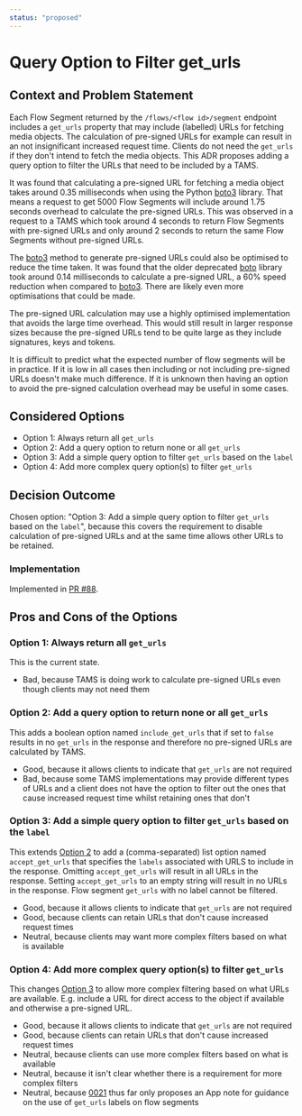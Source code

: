 ```yaml
---
status: "proposed"
---
```

# Query Option to Filter get_urls

## Context and Problem Statement

Each Flow Segment returned by the `/flows/<flow id>/segment` endpoint includes a `get_urls` property that may include (labelled) URLs for fetching media objects.
The calculation of pre-signed URLs for example can result in an not insignificant increased request time.
Clients do not need the `get_urls` if they don't intend to fetch the media objects.
This ADR proposes adding a query option to filter the URLs that need to be included by a TAMS.

It was found that calculating a pre-signed URL for fetching a media object takes around 0.35 milliseconds when using the Python [boto3](https://github.com/boto/boto3) library.
That means a request to get 5000 Flow Segments will include around 1.75 seconds overhead to calculate the pre-signed URLs.
This was observed in a request to a TAMS which took around 4 seconds to return Flow Segments with pre-signed URLs and only around 2 seconds to return the same Flow Segments without pre-signed URLs.

The [boto3](https://github.com/boto/boto3) method to generate pre-signed URLs could also be optimised to reduce the time taken.
It was found that the older deprecated [boto](https://github.com/boto/boto) library took around 0.14 milliseconds to calculate a pre-signed URL, a 60% speed reduction when compared to [boto3](https://github.com/boto/boto3).
There are likely even more optimisations that could be made.

The pre-signed URL calculation may use a highly optimised implementation that avoids the large time overhead.
This would still result in larger response sizes because the pre-signed URLs tend to be quite large as they include signatures, keys and tokens.

It is difficult to predict what the expected number of flow segments will be in practice.
If it is low in all cases then including or not including pre-signed URLs doesn't make much difference.
If it is unknown then having an option to avoid the pre-signed calculation overhead may be useful in some cases.

## Considered Options

* Option 1: Always return all `get_urls`
* Option 2: Add a query option to return none or all `get_urls`
* Option 3: Add a simple query option to filter `get_urls` based on the `label`
* Option 4: Add more complex query option(s) to filter `get_urls`

## Decision Outcome

Chosen option: "Option 3: Add a simple query option to filter `get_urls` based on the `label`", because this covers the requirement to disable calculation of pre-signed URLs and at the same time allows other URLs to be retained.

### Implementation

Implemented in [PR #88](https://github.com/bbc/tams/pull/88).

## Pros and Cons of the Options

### Option 1: Always return all `get_urls`

This is the current state.

* Bad, because TAMS is doing work to calculate pre-signed URLs even though clients may not need them

### Option 2: Add a query option to return none or all `get_urls`

This adds a boolean option named `include_get_urls` that if set to `false` results in no `get_urls` in the response and therefore no pre-signed URLs are calculated by TAMS.

* Good, because it allows clients to indicate that `get_urls` are not required
* Bad, because some TAMS implementations may provide different types of URLs and a client does not have the option to filter out the ones that cause increased request time whilst retaining ones that don't

### Option 3: Add a simple query option to filter `get_urls` based on the `label`

This extends [Option 2](#option-2-add-a-query-option-to-return-none-or-all-get_urls) to add a (comma-separated) list option named `accept_get_urls` that specifies the `labels` associated with URLS to include in the response.
Omitting `accept_get_urls` will result in all URLs in the response.
Setting `accept_get_urls` to an empty string will result in no URLs in the response.
Flow segment `get_urls` with no label cannot be filtered.

* Good, because it allows clients to indicate that `get_urls` are not required
* Good, because clients can retain URLs that don't cause increased request times
* Neutral, because clients may want more complex filters based on what is available

### Option 4: Add more complex query option(s) to filter `get_urls`

This changes [Option 3](#option-3-add-a-simple-query-option-to-filter-get_urls-based-on-the-label) to allow more complex filtering based on what URLs are available.
E.g. include a URL for direct access to the object if available and otherwise a pre-signed URL.

* Good, because it allows clients to indicate that `get_urls` are not required
* Good, because clients can retain URLs that don't cause increased request times
* Neutral, because clients can use more complex filters based on what is available
* Neutral, because it isn't clear whether there is a requirement for more complex filters
* Neutral, because [0021](./0021-storage-label-format.md) thus far only proposes an App note for guidance on the use of `get_urls` labels on flow segments

